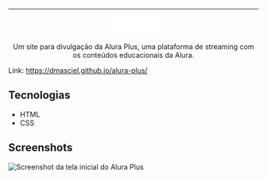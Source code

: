
<hr>

<p align="center"> <img src="https://github.com/dmasciel/alura-plus/blob/main/img/Logo.png?raw=true" alt="Logo da alura plus"> </p>
<p align="center">Um site para divulgação da Alura Plus, uma plataforma de streaming com os conteúdos educacionais da Alura.</p>

Link: https://dmasciel.github.io/alura-plus/

## Tecnologias
* HTML
* CSS

## Screenshots
![Screenshot da tela inicial do Alura Plus](https://imgur.com/nKUf7MK.png)

